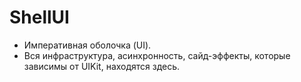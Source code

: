 # ShellUI

- Императивная оболочка (UI).
- Вся инфраструктура, асинхронность, сайд-эффекты, которые зависимы от UIKit, находятся здесь.

